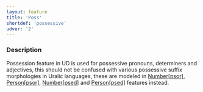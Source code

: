 ```yaml
---
layout: feature
title: 'Poss'
shortdef: 'possessive'
udver: '2'
---
```


### Description

Possession feature in UD is used for possessive pronouns, determiners and
adjectives, this should not be confused with various possessive suffix
morphologies in Uralic languages, these are modeled in [Number[psor]](),
[Person[psor]](), [Number[psed]]() and [Person[psed]]() features instead.
<!-- Interlanguage links updated Út zář 29 20:43:04 CEST 2020 -->

